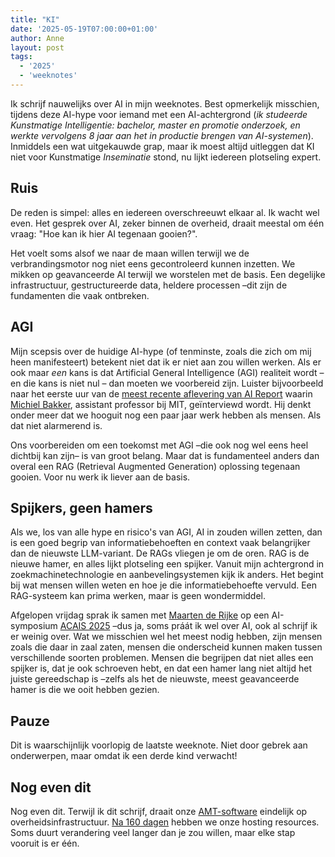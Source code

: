 ```yaml
---
title: "KI"
date: '2025-05-19T07:00:00+01:00'
author: Anne
layout: post
tags:
  - '2025'
  - 'weeknotes'
---
```


Ik schrijf nauwelijks over AI in mijn weeknotes. Best opmerkelijk misschien, tijdens deze AI-hype voor iemand met een
AI-achtergrond (_ik studeerde Kunstmatige Intelligentie: bachelor, master en promotie onderzoek, en werkte vervolgens 8
jaar aan het in productie brengen van AI-systemen_). Inmiddels een wat uitgekauwde grap, maar ik moest altijd uitleggen
dat KI niet voor Kunstmatige _Inseminatie_ stond, nu lijkt iedereen plotseling expert.

## Ruis

De reden is simpel: alles en iedereen overschreeuwt elkaar al. Ik wacht wel even. Het gesprek over AI, zeker binnen de
overheid, draait meestal om één vraag: "Hoe kan ik hier AI tegenaan gooien?".

Het voelt soms alsof we naar de maan willen terwijl we de verbrandingsmotor nog niet eens gecontroleerd kunnen inzetten.
We mikken op geavanceerde AI terwijl we worstelen met de basis. Een degelijke infrastructuur, gestructureerde data,
heldere processen –dit zijn de fundamenten die vaak ontbreken.

## AGI

Mijn scepsis over de huidige AI-hype (of tenminste, zoals die zich om mij heen manifesteert) betekent niet dat ik er
niet aan zou willen werken. Als er ook maar _een_ kans is dat Artificial General Intelligence (AGI) realiteit wordt – en
die kans is niet nul – dan moeten we voorbereid zijn. Luister bijvoorbeeld naar het eerste uur van
de [meest recente aflevering van AI Report](https://www.aireport.email/p/de-toekomst-van-onderwijs-als-ai)
waarin [Michiel Bakker](https://miba.dev/), assistant professor bij MIT, geïnterviewd wordt. Hij denkt onder meer dat we hooguit nog
een paar jaar werk hebben als mensen. Als dat niet alarmerend is.

Ons voorbereiden om een toekomst met AGI –die ook nog wel eens heel dichtbij kan zijn– is van groot belang. Maar dat is
fundamenteel anders dan overal een RAG (Retrieval Augmented Generation) oplossing tegenaan gooien. Voor nu werk ik
liever aan de basis.

## Spijkers, geen hamers

Als we, los van alle hype en risico's van AGI, AI in zouden willen zetten, dan is een goed begrip van
informatiebehoeften en context vaak belangrijker dan de nieuwste LLM-variant. De RAGs vliegen je om de oren. RAG is de
nieuwe hamer, en alles lijkt plotseling een spijker. Vanuit mijn achtergrond in zoekmachinetechnologie en
aanbevelingsystemen kijk ik anders. Het begint bij wat mensen willen weten en hoe je die informatiebehoefte vervuld. Een
RAG-systeem kan prima werken, maar is geen wondermiddel.

Afgelopen vrijdag sprak ik samen met [Maarten de Rijke](https://staff.fnwi.uva.nl/m.derijke/) op een
AI-symposium [ACAIS 2025](https://acais.svcognac.nl/pages/years/2025/) –dus ja, soms práát ik wel over AI, ook al
schrijf ik er weinig over. Wat we misschien wel het meest nodig hebben, zijn mensen zoals die daar in zaal zaten, mensen
die onderscheid kunnen maken tussen verschillende soorten problemen. Mensen die begrijpen dat niet alles een spijker is,
dat je ook schroeven hebt, en dat een hamer lang niet altijd het juiste gereedschap is –zelfs als het de nieuwste, meest
geavanceerde hamer is die we ooit hebben gezien.

## Pauze

Dit is waarschijnlijk voorlopig de laatste weeknote. Niet door gebrek aan onderwerpen, maar omdat ik een derde kind
verwacht!

## Nog even dit

Nog even dit. Terwijl ik dit schrijf, draait onze [AMT-software](https://github.com/MinBZK/amt) eindelijk op
overheidsinfrastructuur.
[Na 160 dagen](/2025/03/07/hosting-in-slow-motion.html) hebben we onze hosting resources. Soms duurt verandering veel
langer dan je zou willen, maar elke stap vooruit is er één.
